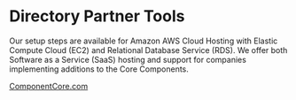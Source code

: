 # Directory Partner Tools

Our setup steps are available for Amazon AWS Cloud Hosting with Elastic Compute Cloud (EC2) and Relational Database Service (RDS).  We offer both Software as a Service (SaaS) hosting and support for companies implementing additions to the Core Components.  

[ComponentCore.com](https://ComponentCore.com)  